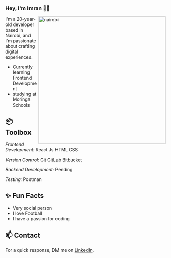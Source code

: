 ### Hey, I'm Imran 👋🏽  

<img align="right" width="400" src="https://img.freepik.com/free-vector/abstract-black-splat-grunge-background_1035-19430.jpg" alt="nairobi">
  
I'm a 20-year-old developer based in Nairobi, and I'm passionate about crafting digital experiences. 

- Currently learning Frontend Development
- studying at Moringa Schools

## 📦 Toolbox

*Frontend Development:* React Js HTML CSS
 
*Version Control:* Git GitLab Bitbucket

*Backend Development:* Pending

*Testing:*  Postman 

## ✨ Fun Facts 

- Very social person
- I love Football
- I have a passion for coding


## 📫 Contact

 For a quick response, DM me on [LinkedIn](https://www.linkedin.com/in/imranabdisalan/).

